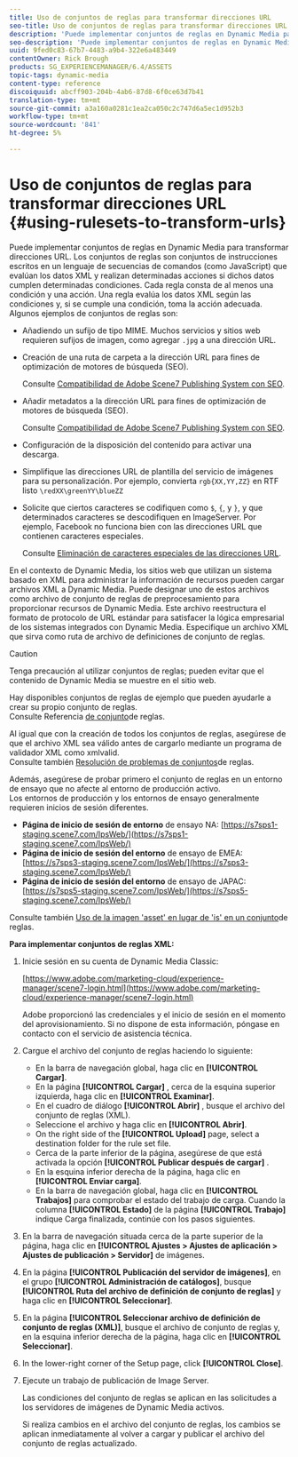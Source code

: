 ```yaml
---
title: Uso de conjuntos de reglas para transformar direcciones URL
seo-title: Uso de conjuntos de reglas para transformar direcciones URL
description: 'Puede implementar conjuntos de reglas en Dynamic Media para transformar direcciones URL. Los conjuntos de reglas son conjuntos de instrucciones escritos en un lenguaje de secuencias de comandos (como JavaScript) que evalúan los datos XML y realizan determinadas acciones si dichos datos cumplen determinadas condiciones. '
seo-description: 'Puede implementar conjuntos de reglas en Dynamic Media para transformar direcciones URL. Los conjuntos de reglas son conjuntos de instrucciones escritos en un lenguaje de secuencias de comandos (como JavaScript) que evalúan los datos XML y realizan determinadas acciones si dichos datos cumplen determinadas condiciones. '
uuid: 9fed0c83-67b7-4483-a9b4-322e6a483449
contentOwner: Rick Brough
products: SG_EXPERIENCEMANAGER/6.4/ASSETS
topic-tags: dynamic-media
content-type: reference
discoiquuid: abcff903-204b-4ab6-87d8-6f0ce63d7b41
translation-type: tm+mt
source-git-commit: a3a160a0281c1ea2ca050c2c747d6a5ec1d952b3
workflow-type: tm+mt
source-wordcount: '841'
ht-degree: 5%

---
```



# Uso de conjuntos de reglas para transformar direcciones URL {#using-rulesets-to-transform-urls}

Puede implementar conjuntos de reglas en Dynamic Media para transformar direcciones URL. Los conjuntos de reglas son conjuntos de instrucciones escritos en un lenguaje de secuencias de comandos (como JavaScript) que evalúan los datos XML y realizan determinadas acciones si dichos datos cumplen determinadas condiciones. Cada regla consta de al menos una condición y una acción. Una regla evalúa los datos XML según las condiciones y, si se cumple una condición, toma la acción adecuada. Algunos ejemplos de conjuntos de reglas son:

* Añadiendo un sufijo de tipo MIME. Muchos servicios y sitios web requieren sufijos de imagen, como agregar `.jpg` a una dirección URL.
* Creación de una ruta de carpeta a la dirección URL para fines de optimización de motores de búsqueda (SEO).

   Consulte [Compatibilidad de Adobe Scene7 Publishing System con SEO](/help/assets/assets/s7_seo.pdf).

* Añadir metadatos a la dirección URL para fines de optimización de motores de búsqueda (SEO).

   Consulte [Compatibilidad de Adobe Scene7 Publishing System con SEO](/help/assets/assets/s7_seo.pdf).

* Configuración de la disposición del contenido para activar una descarga.
* Simplifique las direcciones URL de plantilla del servicio de imágenes para su personalización. Por ejemplo, convierta `rgb{XX,YY,ZZ}` en RTF listo `\redXX\greenYY\blueZZ`

* Solicite que ciertos caracteres se codifiquen como `$`, `{`, y `}`, y que determinados caracteres se descodifiquen en ImageServer. Por ejemplo, Facebook no funciona bien con las direcciones URL que contienen caracteres especiales.

   Consulte [Eliminación de caracteres especiales de las direcciones URL](https://helpx.adobe.com/experience-manager/scene7/kb/base/scene7-rulesets/remove-special-characters-urls.html).

En el contexto de Dynamic Media, los sitios web que utilizan un sistema basado en XML para administrar la información de recursos pueden cargar archivos XML a Dynamic Media. Puede designar uno de estos archivos como archivo de conjunto de reglas de preprocesamiento para proporcionar recursos de Dynamic Media. Este archivo reestructura el formato de protocolo de URL estándar para satisfacer la lógica empresarial de los sistemas integrados con Dynamic Media. Especifique un archivo XML que sirva como ruta de archivo de definiciones de conjunto de reglas.

>[!CAUTION]
>
>Tenga precaución al utilizar conjuntos de reglas; pueden evitar que el contenido de Dynamic Media se muestre en el sitio web.

Hay disponibles conjuntos de reglas de ejemplo que pueden ayudarle a crear su propio conjunto de reglas.\
Consulte Referencia [de conjunto](https://docs.adobe.com/content/help/en/dynamic-media-developer-resources/image-serving-api/image-serving-api/rule-set-reference/c-rule-set-reference.html)de reglas.

Al igual que con la creación de todos los conjuntos de reglas, asegúrese de que el archivo XML sea válido antes de cargarlo mediante un programa de validador XML como xmlvalid.\
Consulte también [Resolución de problemas de conjuntos](https://helpx.adobe.com/experience-manager/scene7/kb/base/scene7-rulesets/scene7-ruleset-troubleshooting.html)de reglas.

Además, asegúrese de probar primero el conjunto de reglas en un entorno de ensayo que no afecte al entorno de producción activo.\
Los entornos de producción y los entornos de ensayo generalmente requieren inicios de sesión diferentes.

* **Página de inicio de sesión de entorno** de ensayo NA: [https://s7sps1-staging.scene7.com/IpsWeb/](https://s7sps1-staging.scene7.com/IpsWeb/)
* **Página de inicio de sesión del entorno** de ensayo de EMEA: [https://s7sps3-staging.scene7.com/IpsWeb/](https://s7sps3-staging.scene7.com/IpsWeb/)
* **Página de inicio de sesión del entorno** de ensayo de JAPAC: [https://s7sps5-staging.scene7.com/IpsWeb/](https://s7sps5-staging.scene7.com/IpsWeb/)

Consulte también [Uso de la imagen &#39;asset&#39; en lugar de &#39;is&#39; en un conjunto](https://helpx.adobe.com/experience-manager/scene7/kb/base/scene7-rulesets/ruleset-asset-instead-image.html)de reglas.

**Para implementar conjuntos de reglas XML:**

1. Inicie sesión en su cuenta de Dynamic Media Classic:

   [https://www.adobe.com/marketing-cloud/experience-manager/scene7-login.html](https://www.adobe.com/marketing-cloud/experience-manager/scene7-login.html)

   Adobe proporcionó las credenciales y el inicio de sesión en el momento del aprovisionamiento. Si no dispone de esta información, póngase en contacto con el servicio de asistencia técnica.

1. Cargue el archivo del conjunto de reglas haciendo lo siguiente:

   * En la barra de navegación global, haga clic en **[!UICONTROL Cargar]**.
   * En la página **[!UICONTROL Cargar]** , cerca de la esquina superior izquierda, haga clic en **[!UICONTROL Examinar]**.
   * En el cuadro de diálogo **[!UICONTROL Abrir]** , busque el archivo del conjunto de reglas (XML).
   * Seleccione el archivo y haga clic en **[!UICONTROL Abrir]**.
   * On the right side of the **[!UICONTROL Upload]** page, select a destination folder for the rule set file.
   * Cerca de la parte inferior de la página, asegúrese de que está activada la opción **[!UICONTROL Publicar después de cargar]** .
   * En la esquina inferior derecha de la página, haga clic en **[!UICONTROL Enviar carga]**.
   * En la barra de navegación global, haga clic en **[!UICONTROL Trabajos]** para comprobar el estado del trabajo de carga. Cuando la columna **[!UICONTROL Estado]** de la página **[!UICONTROL Trabajo]** indique Carga finalizada, continúe con los pasos siguientes.

1. En la barra de navegación situada cerca de la parte superior de la página, haga clic en **[!UICONTROL Ajustes > Ajustes de aplicación > Ajustes de publicación > Servidor]** de imágenes.
1. En la página **[!UICONTROL Publicación del servidor de imágenes]**, en el grupo **[!UICONTROL Administración de catálogos]**, busque **[!UICONTROL Ruta del archivo de definición de conjunto de reglas]** y haga clic en **[!UICONTROL Seleccionar]**.
1. En la página **[!UICONTROL Seleccionar archivo de definición de conjunto de reglas (XML)]**, busque el archivo de conjunto de reglas y, en la esquina inferior derecha de la página, haga clic en **[!UICONTROL Seleccionar]**.
1. In the lower-right corner of the Setup page, click **[!UICONTROL Close]**.
1. Ejecute un trabajo de publicación de Image Server.

   Las condiciones del conjunto de reglas se aplican en las solicitudes a los servidores de imágenes de Dynamic Media activos.

   Si realiza cambios en el archivo del conjunto de reglas, los cambios se aplican inmediatamente al volver a cargar y publicar el archivo del conjunto de reglas actualizado.

